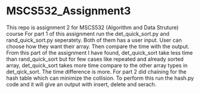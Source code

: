 # MSCS532_Assignment3
This repo is assignment 2 for MSCS532 (Algorithm and Data Struture) course
For part 1 of this assignment run the det_quick_sort.py and rand_quick_sort.py seperatety. Both of them has a user input. User can choose how they want their array. Then compare the time with the output. From this part of the assignment I have found, det_quick_sort take less time than rand_quick_sort but for few cases like repeated and already sorted array, det_quick_sort takes more time compare to the other array types in det_qick_sort. The time difference is more.
For part 2 did chaining for the hash table which can minimize the collision. To perform this run the hash.py code and it will give an output with insert, delete and serach.
